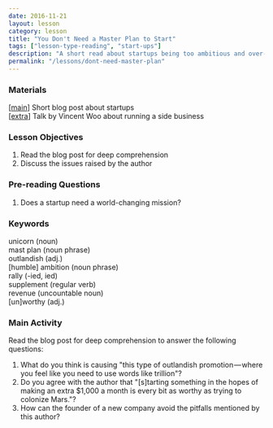 ```yaml
---
date: 2016-11-21
layout: lesson
category: lesson 
title: "You Don't Need a Master Plan to Start"
tags: ["lesson-type-reading", "start-ups"]
description: "A short read about startups being too ambitious and over-planning"
permalink: "/lessons/dont-need-master-plan" 
--- 
```


### Materials

[<a href="https://medium.com/startup-grind/you-dont-need-a-master-plan-you-just-need-to-start-9a3ec0455866#.v68trwcrd" target="_blank">main</a>] Short blog post about startups  
[<a href="https://www.youtube.com/watch?v=J8UwcyYT3z0" target="_blank">extra</a>] Talk by Vincent Woo about running a side business

### Lesson Objectives 

1. Read the blog post for deep comprehension 
2. Discuss the issues raised by the author 

### Pre-reading Questions 

1. Does a startup need a world-changing mission? 

### Keywords 

unicorn (noun)  
mast plan (noun phrase)  
outlandish (adj.)  
[humble] ambition (noun phrase)  
rally (-ied, ied)  
supplement (regular verb)  
revenue (uncountable noun)  
[un]worthy (adj.)  

### Main Activity 

Read the blog post for deep comprehension to answer the following questions: 

1. What do you think is causing "this type of outlandish promotion — where you feel like you need to use words like trillion"? 
2. Do you agree with the author that "[s]tarting something in the hopes of making an extra $1,000 a month is every bit as worthy as trying to colonize Mars."? 
3. How can the founder of a new company avoid the pitfalls mentioned by this author? 
